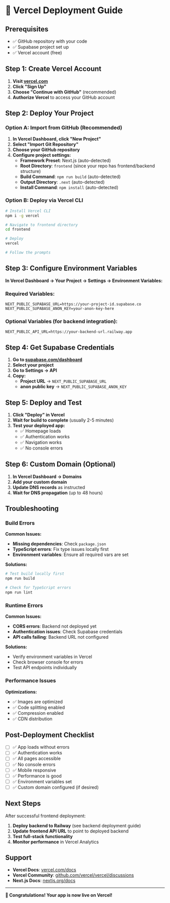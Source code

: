 # 🚀 Vercel Deployment Guide

## Prerequisites

- ✅ GitHub repository with your code
- ✅ Supabase project set up
- ✅ Vercel account (free)

## Step 1: Create Vercel Account

1. **Visit [vercel.com](https://vercel.com)**
2. **Click "Sign Up"**
3. **Choose "Continue with GitHub"** (recommended)
4. **Authorize Vercel** to access your GitHub account

## Step 2: Deploy Your Project

### Option A: Import from GitHub (Recommended)

1. **In Vercel Dashboard, click "New Project"**
2. **Select "Import Git Repository"**
3. **Choose your GitHub repository**
4. **Configure project settings:**
   - **Framework Preset**: Next.js (auto-detected)
   - **Root Directory**: `frontend` (since your repo has frontend/backend structure)
   - **Build Command**: `npm run build` (auto-detected)
   - **Output Directory**: `.next` (auto-detected)
   - **Install Command**: `npm install` (auto-detected)

### Option B: Deploy via Vercel CLI

```bash
# Install Vercel CLI
npm i -g vercel

# Navigate to frontend directory
cd frontend

# Deploy
vercel

# Follow the prompts
```

## Step 3: Configure Environment Variables

**In Vercel Dashboard → Your Project → Settings → Environment Variables:**

### Required Variables:
```
NEXT_PUBLIC_SUPABASE_URL=https://your-project-id.supabase.co
NEXT_PUBLIC_SUPABASE_ANON_KEY=your-anon-key-here
```

### Optional Variables (for backend integration):
```
NEXT_PUBLIC_API_URL=https://your-backend-url.railway.app
```

## Step 4: Get Supabase Credentials

1. **Go to [supabase.com/dashboard](https://supabase.com/dashboard)**
2. **Select your project**
3. **Go to Settings → API**
4. **Copy:**
   - **Project URL** → `NEXT_PUBLIC_SUPABASE_URL`
   - **anon public key** → `NEXT_PUBLIC_SUPABASE_ANON_KEY`

## Step 5: Deploy and Test

1. **Click "Deploy" in Vercel**
2. **Wait for build to complete** (usually 2-5 minutes)
3. **Test your deployed app:**
   - ✅ Homepage loads
   - ✅ Authentication works
   - ✅ Navigation works
   - ✅ No console errors

## Step 6: Custom Domain (Optional)

1. **In Vercel Dashboard → Domains**
2. **Add your custom domain**
3. **Update DNS records** as instructed
4. **Wait for DNS propagation** (up to 48 hours)

## Troubleshooting

### Build Errors

**Common Issues:**
- **Missing dependencies**: Check `package.json`
- **TypeScript errors**: Fix type issues locally first
- **Environment variables**: Ensure all required vars are set

**Solutions:**
```bash
# Test build locally first
npm run build

# Check for TypeScript errors
npm run lint
```

### Runtime Errors

**Common Issues:**
- **CORS errors**: Backend not deployed yet
- **Authentication issues**: Check Supabase credentials
- **API calls failing**: Backend URL not configured

**Solutions:**
- Verify environment variables in Vercel
- Check browser console for errors
- Test API endpoints individually

### Performance Issues

**Optimizations:**
- ✅ Images are optimized
- ✅ Code splitting enabled
- ✅ Compression enabled
- ✅ CDN distribution

## Post-Deployment Checklist

- [ ] ✅ App loads without errors
- [ ] ✅ Authentication works
- [ ] ✅ All pages accessible
- [ ] ✅ No console errors
- [ ] ✅ Mobile responsive
- [ ] ✅ Performance is good
- [ ] ✅ Environment variables set
- [ ] ✅ Custom domain configured (if desired)

## Next Steps

After successful frontend deployment:

1. **Deploy backend to Railway** (see backend deployment guide)
2. **Update frontend API URL** to point to deployed backend
3. **Test full-stack functionality**
4. **Monitor performance** in Vercel Analytics

## Support

- **Vercel Docs**: [vercel.com/docs](https://vercel.com/docs)
- **Vercel Community**: [github.com/vercel/vercel/discussions](https://github.com/vercel/vercel/discussions)
- **Next.js Docs**: [nextjs.org/docs](https://nextjs.org/docs)

---

**🎉 Congratulations! Your app is now live on Vercel!**
